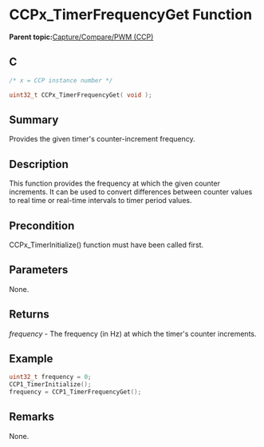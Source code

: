 # CCPx\_TimerFrequencyGet Function

**Parent topic:**[Capture/Compare/PWM \(CCP\)](GUID-615BEA57-7216-4351-87D8-94C8B0BF6E7D.md)

## C

```c
/* x = CCP instance number */

uint32_t CCPx_TimerFrequencyGet( void );
```

## Summary

Provides the given timer's counter-increment frequency.

## Description

This function provides the frequency at which the given counter<br />increments. It can be used to convert differences between counter values<br />to real time or real-time intervals to timer period values.

## Precondition

CCPx\_TimerInitialize\(\) function must have been called first.

## Parameters

None.

## Returns

*frequency* - The frequency \(in Hz\) at which the timer's counter increments.

## Example

```c
uint32_t frequency = 0;
CCP1_TimerInitialize();
frequency = CCP1_TimerFrequencyGet();
```

## Remarks

None.

